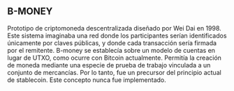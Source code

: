 ## B-MONEY

Prototipo de criptomoneda descentralizada diseñado por Wei Dai en 1998. Este sistema imaginaba una red donde los participantes serían identificados únicamente por claves públicas, y donde cada transacción sería firmada por el remitente. B-money se establecía sobre un modelo de cuentas en lugar de UTXO, como ocurre con Bitcoin actualmente. Permitía la creación de moneda mediante una especie de prueba de trabajo vinculada a un conjunto de mercancías. Por lo tanto, fue un precursor del principio actual de stablecoin. Este concepto nunca fue implementado.